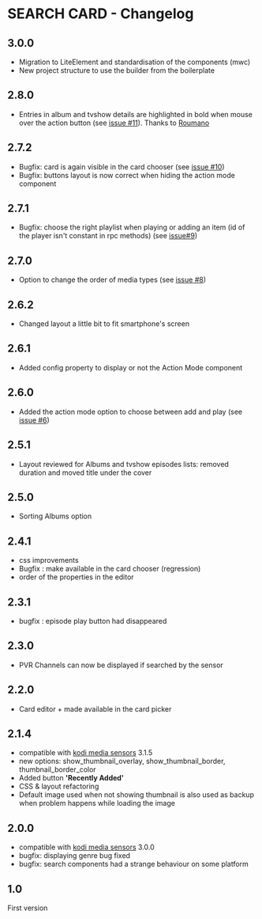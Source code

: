 # SEARCH CARD - Changelog

## 3.0.0

- Migration to LiteElement and standardisation of the components (mwc)
- New project structure to use the builder from the boilerplate

## 2.8.0

- Entries in album and tvshow details are highlighted in bold when mouse over the action button (see [issue #11](https://github.com/jtbgroup/kodi-search-card/issues/11)). Thanks to [Roumano](https://github.com/roumano)

## 2.7.2

- Bugfix: card is again visible in the card chooser (see [issue #10](https://github.com/jtbgroup/kodi-search-card/issues/10))
- Bugfix: buttons layout is now correct when hiding the action mode component

## 2.7.1

- Bugfix: choose the right playlist when playing or adding an item (id of the player isn't constant in rpc methods) (see [issue#9](https://github.com/jtbgroup/kodi-search-card/issues/9))

## 2.7.0

- Option to change the order of media types (see [issue #8](https://github.com/jtbgroup/kodi-search-card/issues/8))

## 2.6.2

- Changed layout a little bit to fit smartphone's screen

## 2.6.1

- Added config property to display or not the Action Mode component

## 2.6.0

- Added the action mode option to choose between add and play (see [issue #6](https://github.com/jtbgroup/kodi-search-card/issues/6))

## 2.5.1

- Layout reviewed for Albums and tvshow episodes lists: removed duration and moved title under the cover

## 2.5.0

- Sorting Albums option

## 2.4.1

- css improvements
- Bugfix : make available in the card chooser (regression)
- order of the properties in the editor

## 2.3.1

- bugfix : episode play button had disappeared

## 2.3.0

- PVR Channels can now be displayed if searched by the sensor

## 2.2.0

- Card editor + made available in the card picker

## 2.1.4

- compatible with [kodi media sensors](https://github.com/jtbgroup/kodi-media-sensors) 3.1.5
- new options: show_thumbnail_overlay, show_thumbnail_border, thumbnail_border_color
- Added button **'Recently Added'**
- CSS & layout refactoring
- Default image used when not showing thumbnail is also used as backup when problem happens while loading the image

## 2.0.0

- compatible with [kodi media sensors](https://github.com/jtbgroup/kodi-media-sensors) 3.0.0
- bugfix: displaying genre bug fixed
- bugfix: search components had a strange behaviour on some platform

## 1.0

First version
